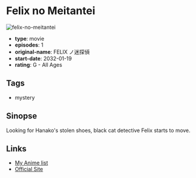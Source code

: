 # Felix no Meitantei

![felix-no-meitantei](https://cdn.myanimelist.net/images/anime/5/85266.jpg)

-   **type**: movie
-   **episodes**: 1
-   **original-name**: FELIX ノ迷探偵
-   **start-date**: 2032-01-19
-   **rating**: G - All Ages

## Tags

-   mystery

## Sinopse

Looking for Hanako's stolen shoes, black cat detective Felix starts to move.

## Links

-   [My Anime list](https://myanimelist.net/anime/35404/Felix_no_Meitantei)
-   [Official Site](http://animation.filmarchives.jp/works/view/71576)
